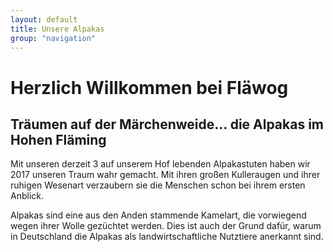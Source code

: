 ```yaml
---
layout: default
title: Unsere Alpakas
group: "navigation"
---
```


# Herzlich Willkommen bei Fläwog

## Träumen auf der Märchenweide... die Alpakas im Hohen Fläming

Mit unseren derzeit 3 auf unserem Hof lebenden Alpakastuten haben wir 2017 unseren Traum wahr gemacht.
Mit ihren großen Kulleraugen und ihrer ruhigen Wesenart verzaubern sie die Menschen schon bei ihrem ersten Anblick.

Alpakas sind eine aus den Anden stammende Kamelart, die vorwiegend wegen ihrer Wolle gezüchtet
werden. Dies ist auch der Grund dafür, warum in Deutschland die Alpakas als landwirtschaftliche Nutztiere anerkannt sind.
